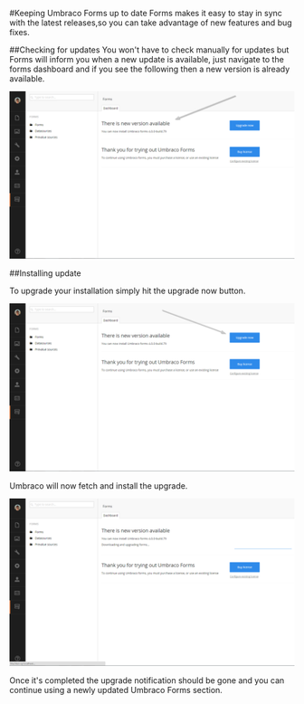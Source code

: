#Keeping Umbraco Forms up to date
Forms makes it easy to stay in sync with the latest releases,so you can take advantage of new features and bug fixes.

##Checking for updates
You won't have to check manually for updates but Forms will inform you when a new update is available, just navigate to the forms dashboard and if you see the following then a new version is already available.

![Upgrade available](UpgradeAvailable.png)

##Installing update

To upgrade your installation simply hit the upgrade now button.

![Upgrade now](UpgradeNow.png)

Umbraco will now fetch and install the upgrade.

![Upgrade Progress](UpgradeProgress.png)

Once it's completed the upgrade notification should be gone and you can continue using a newly updated Umbraco Forms section.

